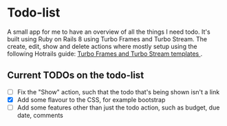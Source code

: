 # Todo-list
A small app for me to have an overview of all the things I need todo.
It's built using Ruby on Rails 8 using Turbo Frames and Turbo Stream.
The create, edit, show and delete actions where mostly setup using the following Hotrails guide: [Turbo Frames and Turbo Stream templates ](https://www.hotrails.dev/turbo-rails/turbo-frames-and-turbo-streams).

## Current TODOs on the todo-list
- [ ] Fix the "Show" action, such that the todo that's being shown isn't a link
- [x] Add some flavour to the CSS, for example bootstrap
- [ ] Add some features other than just the todo action, such as budget, due date, comments